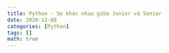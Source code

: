 ```yaml
---
title: Python - Sự khác nhau giữa Junior và Senior
date: 2020-12-08
categories: [Python]
tags: []
math: true
---
```

